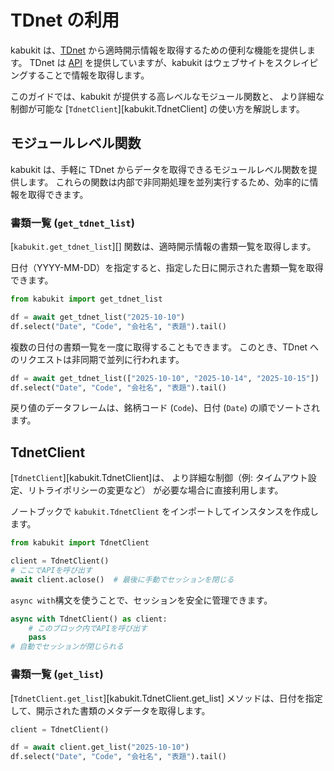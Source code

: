 # TDnet の利用

kabukit は、[TDnet](https://www.release.tdnet.info/inbs/I_main_00.html)
から適時開示情報を取得するための便利な機能を提供します。
TDnet は [API](https://www.jpx.co.jp/markets/paid-info-listing/tdnet/02.html)
を提供していますが、kabukit はウェブサイトをスクレイピングすることで情報を取得します。

このガイドでは、kabukit が提供する高レベルなモジュール関数と、
より詳細な制御が可能な [`TdnetClient`][kabukit.TdnetClient] の使い方を解説します。

## モジュールレベル関数

kabukit は、手軽に TDnet からデータを取得できるモジュールレベル関数を提供します。
これらの関数は内部で非同期処理を並列実行するため、効率的に情報を取得できます。

### 書類一覧 (`get_tdnet_list`)

[`kabukit.get_tdnet_list`][] 関数は、適時開示情報の書類一覧を取得します。

日付（YYYY-MM-DD）を指定すると、指定した日に開示された書類一覧を取得できます。

```python exec="1" source="material-block"
from kabukit import get_tdnet_list

df = await get_tdnet_list("2025-10-10")
df.select("Date", "Code", "会社名", "表題").tail()
```

複数の日付の書類一覧を一度に取得することもできます。
このとき、TDnet へのリクエストは非同期で並列に行われます。

```python exec="1" source="material-block"
df = await get_tdnet_list(["2025-10-10", "2025-10-14", "2025-10-15"])
df.select("Date", "Code", "会社名", "表題").tail()
```

戻り値のデータフレームは、銘柄コード (`Code`)、日付 (`Date`) の順でソートされます。

## TdnetClient

[`TdnetClient`][kabukit.TdnetClient]は、
より詳細な制御（例: タイムアウト設定、リトライポリシーの変更など）
が必要な場合に直接利用します。

ノートブックで `kabukit.TdnetClient` をインポートしてインスタンスを作成します。

```python exec="1" source="1"
from kabukit import TdnetClient

client = TdnetClient()
# ここでAPIを呼び出す
await client.aclose()  # 最後に手動でセッションを閉じる
```

`async with`構文を使うことで、セッションを安全に管理できます。

```python exec="1" source="1"
async with TdnetClient() as client:
    # このブロック内でAPIを呼び出す
    pass
# 自動でセッションが閉じられる
```

### 書類一覧 (`get_list`)

[`TdnetClient.get_list`][kabukit.TdnetClient.get_list]
メソッドは、日付を指定して、開示された書類のメタデータを取得します。

```python .md#_
client = TdnetClient()
```

```python exec="1" source="material-block"
df = await client.get_list("2025-10-10")
df.select("Date", "Code", "会社名", "表題").tail()
```
